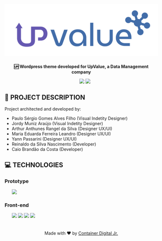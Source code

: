 <h1 align="center">
<img src="./assets/icons/logo_extended.svg"/>
</h1>

<p align="center"><b>🆙 Wordpress theme developed for UpValue, a Data Management company</b>
<ul align="center">
    <img src="https://img.shields.io/static/v1?label=Status&message=10%&labelColor=%2306121f&style=flat-square&color=%23fc0303">
    <img src="https://img.shields.io/static/v1?label=License&message=GPL-3.0&labelColor=%2306121f&style=flat-square&color=%23e60000">
</ul>

## 🎲 PROJECT DESCRIPTION
Project architected and developed by:
<ul>
    <li>Paulo Sérgio Gomes Alves Filho (Visual Indetity Designer)</li>
    <li>Jordy Muniz Araújo (Visual Indetity Designer)</li>
    <li>Arthur Anthunes Rangel da Silva (Designer UX/UI)</li>
    <li>Maria Eduarda Ferreira Leandro (Designer UX/UI)</li>
    <li>Yann Passarini (Designer UX/UI)</li>
    <li>Reinaldo da Silva Nascimento (Developer)</li>
    <li>Caio Brandão da Costa (Developer)</li>
</ul> 

## 💻 TECHNOLOGIES

### Prototype
<ul>
    <img src="https://cdn.worldvectorlogo.com/logos/figma-1.svg" height="30">
</ul>

### Front-end
<ul>
    <img src="https://upload.wikimedia.org/wikipedia/commons/thumb/9/98/WordPress_blue_logo.svg/1200px-WordPress_blue_logo.svg.png" height="30">
    <img src="https://upload.wikimedia.org/wikipedia/commons/thumb/2/27/PHP-logo.svg/2560px-PHP-logo.svg.png" height="30">
    <img src="https://seeklogo.com/images/J/jquery-logo-CFE6ECE363-seeklogo.com.png" height="30">
    <img src="https://tusharkandpal.github.io/img/bootstrap.png" height="30">
</ul>

<h1> </h1>
<p align="center">Made with ❤ by <a href="http://www.codijr.ufc.br">Container Digital Jr.</a></p>

